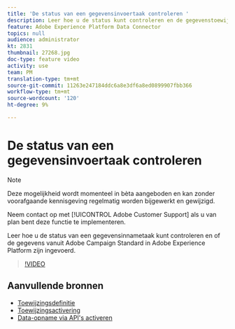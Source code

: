 ```yaml
---
title: 'De status van een gegevensinvoertaak controleren '
description: Leer hoe u de status kunt controleren en de gegevenstoewijzing kunt wijzigen.
feature: Adobe Experience Platform Data Connector
topics: null
audience: administrator
kt: 2831
thumbnail: 27268.jpg
doc-type: feature video
activity: use
team: PM
translation-type: tm+mt
source-git-commit: 11263e247184ddc6a8e3df6a8ed0899907fbb366
workflow-type: tm+mt
source-wordcount: '120'
ht-degree: 9%

---
```



# De status van een gegevensinvoertaak controleren

>[!NOTE]
>
>Deze mogelijkheid wordt momenteel in bèta aangeboden en kan zonder voorafgaande kennisgeving regelmatig worden bijgewerkt en gewijzigd.
>
>Neem contact op met [!UICONTROL Adobe Customer Support] als u van plan bent deze functie te implementeren.

Leer hoe u de status van een gegevensinnametaak kunt controleren en of de gegevens vanuit Adobe Campaign Standard in Adobe Experience Platform zijn ingevoerd.

>[!VIDEO](https://video.tv.adobe.com/v/27268?quality=12)

## Aanvullende bronnen

* [Toewijzingsdefinitie](https://docs.adobe.com/content/help/en/campaign-standard/using/administrating/mapping-campaign-and-aep-data/aep-mapping-definition.html)
* [Toewijzingsactivering](https://docs.adobe.com/content/help/en/campaign-standard/using/administrating/mapping-campaign-and-aep-data/aep-mapping-activation.html)
* [Data-opname via API&#39;s activeren](https://docs.adobe.com/content/help/en/campaign-standard/using/administrating/mapping-campaign-and-aep-data/aep-triggering-data-ingestion.html)
